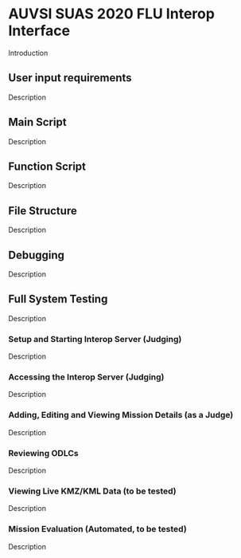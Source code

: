 # AUVSI SUAS 2020 FLU Interop Interface
Introduction

## User input requirements
Description

## Main Script
Description

## Function Script
Description

## File Structure
Description

## Debugging
Description

## Full System Testing
Description

### Setup and Starting Interop Server (Judging)
Description

### Accessing the Interop Server (Judging)
Description

### Adding, Editing and Viewing Mission Details (as a Judge)
Description

### Reviewing ODLCs
Description

### Viewing Live KMZ/KML Data (to be tested)
Description

### Mission Evaluation (Automated, to be tested)
Description
